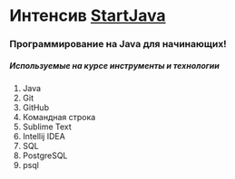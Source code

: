 # Интенсив [StartJava](https://topjava.ru/startjava)
### Программирование на Java для начинающих!

##### Используемые на курсе инструменты и технологии

1. Java
1. Git
1. GitHub
1. Командная строка
1. Sublime Text
1. Intellij IDEA
1. SQL
1. PostgreSQL
1. psql